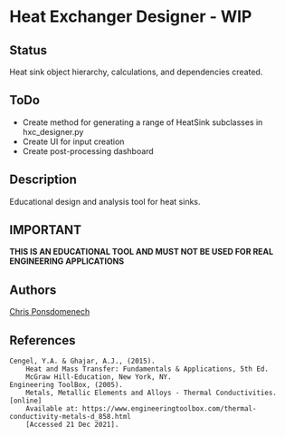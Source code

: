 # Heat Exchanger Designer - WIP

## Status
<p>Heat sink object hierarchy, calculations, and dependencies created.</p>

## ToDo
* Create method for generating a range of HeatSink subclasses in hxc_designer.py
* Create UI for input creation
* Create post-processing dashboard

## Description

<p>Educational design and analysis tool for heat sinks.</p>

## IMPORTANT

<p><strong>THIS IS AN EDUCATIONAL TOOL AND MUST NOT BE USED FOR REAL ENGINEERING APPLICATIONS</strong></p>
  
## Authors

[Chris Ponsdomenech](https://github.com/pons-dev)

## References
    Cengel, Y.A. & Ghajar, A.J., (2015).
        Heat and Mass Transfer: Fundamentals & Applications, 5th Ed.
        McGraw Hill-Education, New York, NY.
    Engineering ToolBox, (2005). 
        Metals, Metallic Elements and Alloys - Thermal Conductivities. [online] 
        Available at: https://www.engineeringtoolbox.com/thermal-conductivity-metals-d_858.html 
        [Accessed 21 Dec 2021].
